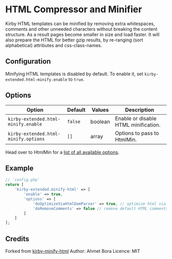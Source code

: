 # HTML Compressor and Minifier

Kirby HTML templates can be minified by removing extra whitespaces, comments and other unneeded characters without breaking the content structure. As a result pages become smaller in size and load faster. It will also prepare the HTML for better gzip results, by re-ranging (sort alphabetical) attributes and css-class-names.

## Configuration

Minifying HTML templates is disabled by default. To enable it, set `kirby-extended.html-minify.enable` to `true`.

## Options

| Option | Default | Values | Description |
| --- | --- | --- | --- |
| `kirby-extended.html-minify.enable` | `false` | boolean | Enable or disable HTML minification.
| `kirby-extended.html-minify.options` | `[]` | array | Options to pass to HtmlMin.

Head over to HtmlMin for a [list of all available options](https://github.com/voku/HtmlMin#options).

## Example

```php
// `config.php`
return [
    'kirby-extended.minify-html' => [
        'enable' => true,
        'options' => [
            'doOptimizeViaHtmlDomParser' => true, // optimize html via `HtmlDomParser()`
            'doRemoveComments' => false // remove default HTML comments (depends on `doOptimizeViaHtmlDomParser(true)`)
        ]
    ]
];
```

## Credits

Forked from [kirby-minify-html](https://github.com/afbora/kirby-minify-html)
Author: Ahmet Bora
Licence: MIT
